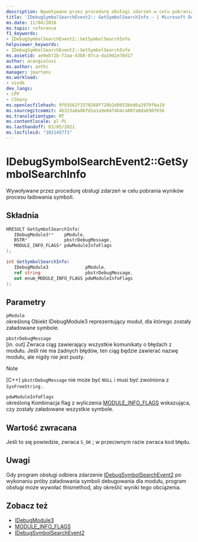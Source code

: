 ```yaml
---
description: Wywoływane przez procedurę obsługi zdarzeń w celu pobrania wyników procesu ładowania symboli.
title: 'IDebugSymbolSearchEvent2:: GetSymbolSearchInfo — | Microsoft Docs'
ms.date: 11/04/2016
ms.topic: reference
f1_keywords:
- IDebugSymbolSearchEvent2::GetSymbolSearchInfo
helpviewer_keywords:
- IDebugSymbolSearchEvent2::GetSymbolSearchInfo
ms.assetid: ae9eb72b-f2aa-43b8-87ca-da19d2e78d17
author: acangialosi
ms.author: anthc
manager: jmartens
ms.workload:
- vssdk
dev_langs:
- CPP
- CSharp
ms.openlocfilehash: 9f03562f3370268f720b2d8053bbd6a2979f6a19
ms.sourcegitcommit: 4b323a8a8bfd1a1a9e84f4b4ca88fa8da690f656
ms.translationtype: MT
ms.contentlocale: pl-PL
ms.lasthandoff: 03/05/2021
ms.locfileid: "102145771"
---
```

# <a name="idebugsymbolsearchevent2getsymbolsearchinfo"></a>IDebugSymbolSearchEvent2::GetSymbolSearchInfo
Wywoływane przez procedurę obsługi zdarzeń w celu pobrania wyników procesu ładowania symboli.

## <a name="syntax"></a>Składnia

```cpp
HRESULT GetSymbolSearchInfo(
   IDebugModule3**    pModule,
   BSTR*              pbstrDebugMessage,
   MODULE_INFO_FLAGS* pdwModuleInfoFlags
);
```

```csharp
int GetSymbolSearchInfo(
   IDebugModule3              pModule,
   ref string                 pbstrDebugMessage,
   out enum_MODULE_INFO_FLAGS pdwModuleInfoFlags
);
```

## <a name="parameters"></a>Parametry
`pModule`\
określoną Obiekt IDebugModule3 reprezentujący moduł, dla którego zostały załadowane symbole.

`pbstrDebugMessage`\
[in. out] Zwraca ciąg zawierający wszystkie komunikaty o błędach z modułu. Jeśli nie ma żadnych błędów, ten ciąg będzie zawierać nazwę modułu, ale nigdy nie jest pusty.

> [!NOTE]
> [C++] `pbstrDebugMessage` nie może być `NULL` i musi być zwolniona z `SysFreeString` .

`pdwModuleInfoFlags`\
określoną Kombinacja flag z wyliczenia [MODULE_INFO_FLAGS](../../../extensibility/debugger/reference/module-info-flags.md) wskazująca, czy zostały załadowane wszystkie symbole.

## <a name="return-value"></a>Wartość zwracana
 Jeśli to się powiedzie, zwraca `S_OK` ; w przeciwnym razie zwraca kod błędu.

## <a name="remarks"></a>Uwagi
 Gdy program obsługi odbiera zdarzenie [IDebugSymbolSearchEvent2](../../../extensibility/debugger/reference/idebugsymbolsearchevent2.md) po wykonaniu próby załadowania symboli debugowania dla modułu, program obsługi może wywołać thismethod, aby określić wyniki tego obciążenia.

## <a name="see-also"></a>Zobacz też
- [IDebugModule3](../../../extensibility/debugger/reference/idebugmodule3.md)
- [MODULE_INFO_FLAGS](../../../extensibility/debugger/reference/module-info-flags.md)
- [IDebugSymbolSearchEvent2](../../../extensibility/debugger/reference/idebugsymbolsearchevent2.md)
